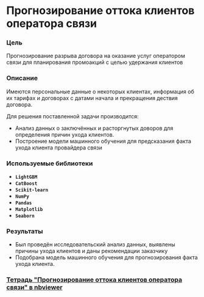# Прогнозирование оттока клиентов оператора связи

### Цель
Прогнозирование разрыва договора на оказание услуг оператором связи для планирования промоакций с целью удержания клиентов

### Описание

Имеются персональные данные о некоторых клиентах, информация об их тарифах и договорах с датами начала и прекращения дествия договора.

Для решения поставленной задачи производится:
- Анализ данных о заключённых и расторгнутых доворов для определения причин ухода клиентов.
- Построение модели машинного обучения для предсказания факта ухода клиента провайдера связи

### Используемые библиотеки
- **`LightGBM`**
- **`CatBoost`**
- **`Scikit-learn`**
- **`NumPy`**
- **`Pandas`**
- **`Matplotlib`**
- **`Seaborn`**

### Результаты

- Был проведён исследовательский анализ данных, выявлены причины ухода клиентов и даны рекомендации заказчику
- Подобрана модель машинного обучения для прогнозирования факта ухода клиента.

### [Тетрадь "Прогнозирование оттока клиентов оператора связи" в nbviewer](https://nbviewer.org/github/hairymax/Yandex.Practicum.DataScience/blob/main/14%20%D0%9F%D1%80%D0%BE%D0%B3%D0%BD%D0%BE%D0%B7%D0%B8%D1%80%D0%BE%D0%B2%D0%B0%D0%BD%D0%B8%D0%B5%20%D0%BE%D1%82%D1%82%D0%BE%D0%BA%D0%B0%20%D0%BA%D0%BB%D0%B8%D0%B5%D0%BD%D1%82%D0%BE%D0%B2%20%D0%BE%D0%BF%D0%B5%D1%80%D0%B0%D1%82%D0%BE%D1%80%D0%B0%20%D1%81%D0%B2%D1%8F%D0%B7%D0%B8/project14.ipynb)
